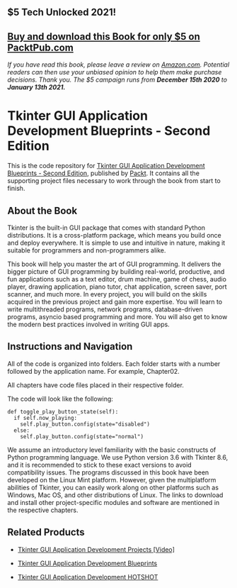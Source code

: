 ## $5 Tech Unlocked 2021!
[Buy and download this Book for only $5 on PacktPub.com](https://www.packtpub.com/product/tkinter-gui-application-development-blueprints-second-edition/9781788837460)
-----
*If you have read this book, please leave a review on [Amazon.com](https://www.amazon.com/gp/product/1788837460).     Potential readers can then use your unbiased opinion to help them make purchase decisions. Thank you. The $5 campaign         runs from __December 15th 2020__ to __January 13th 2021.__*

# Tkinter GUI Application Development Blueprints - Second Edition
This is the code repository for [Tkinter GUI Application Development Blueprints - Second Edition](https://www.packtpub.com/application-development/tkinter-gui-application-development-blueprints-second-edition?utm_source=github&utm_medium=repository&utm_campaign=9781788837460), published by [Packt](https://www.packtpub.com/?utm_source=github). It contains all the supporting project files necessary to work through the book from start to finish.
## About the Book
Tkinter is the built-in GUI package that comes with standard Python distributions. It is a cross-platform package, which means you build once and deploy everywhere. It is simple to use and intuitive in nature, making it suitable for programmers and non-programmers alike.

This book will help you master the art of GUI programming. It delivers the bigger picture of GUI programming by building real-world, productive, and fun applications such as a text editor, drum machine, game of chess, audio player, drawing application, piano tutor, chat application, screen saver, port scanner, and much more. In every project, you will build on the skills acquired in the previous project and gain more expertise. You will learn to write multithreaded programs, network programs, database-driven programs, asyncio based programming and more. You will also get to know the modern best practices involved in writing GUI apps.
## Instructions and Navigation
All of the code is organized into folders. Each folder starts with a number followed by the application name. For example, Chapter02.

All chapters have code files placed in their respective folder.

The code will look like the following:
```
def toggle_play_button_state(self):
  if self.now_playing:
    self.play_button.config(state="disabled")
  else:
    self.play_button.config(state="normal")
```

We assume an introductory level familiarity with the basic constructs of Python
programming language. We use Python version 3.6 with Tkinter 8.6, and it is recommended
to stick to these exact versions to avoid compatibility issues.
The programs discussed in this book have been developed on the Linux Mint
platform. However, given the multiplatform abilities of Tkinter, you can easily work along
on other platforms such as Windows, Mac OS, and other distributions of Linux. The links to
download and install other project-specific modules and software are mentioned in the
respective chapters.

## Related Products
* [Tkinter GUI Application Development Projects [Video]](https://www.packtpub.com/application-development/tkinter-gui-application-development-projects-video?utm_source=github&utm_medium=repository&utm_campaign=9781787280151)

* [Tkinter GUI Application Development Blueprints](https://www.packtpub.com/application-development/tkinter-gui-application-development-blueprints?utm_source=github&utm_medium=repository&utm_campaign=9781785889738)

* [Tkinter GUI Application Development HOTSHOT](https://www.packtpub.com/application-development/tkinter-gui-application-development-hotshot?utm_source=github&utm_medium=repository&utm_campaign=9781849697941)


